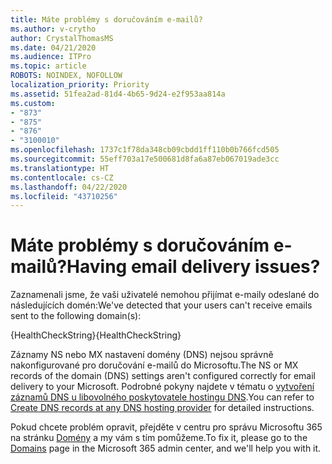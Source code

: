 ```yaml
---
title: Máte problémy s doručováním e-mailů?
ms.author: v-crytho
author: CrystalThomasMS
ms.date: 04/21/2020
ms.audience: ITPro
ms.topic: article
ROBOTS: NOINDEX, NOFOLLOW
localization_priority: Priority
ms.assetid: 51fea2ad-81d4-4b65-9d24-e2f953aa814a
ms.custom:
- "873"
- "875"
- "876"
- "3100010"
ms.openlocfilehash: 1737c1f78da348cb09cbdd1ff110b0b766fcd505
ms.sourcegitcommit: 55eff703a17e500681d8fa6a87eb067019ade3cc
ms.translationtype: HT
ms.contentlocale: cs-CZ
ms.lasthandoff: 04/22/2020
ms.locfileid: "43710256"
---
```

# <a name="having-email-delivery-issues"></a><span data-ttu-id="729d4-102">Máte problémy s doručováním e-mailů?</span><span class="sxs-lookup"><span data-stu-id="729d4-102">Having email delivery issues?</span></span>

<span data-ttu-id="729d4-103">Zaznamenali jsme, že vaši uživatelé nemohou přijímat e-maily odeslané do následujících domén:</span><span class="sxs-lookup"><span data-stu-id="729d4-103">We've detected that your users can't receive emails sent to the following domain(s):</span></span>
  
<span data-ttu-id="729d4-104">{HealthCheckString}</span><span class="sxs-lookup"><span data-stu-id="729d4-104">{HealthCheckString}</span></span>
  
<span data-ttu-id="729d4-105">Záznamy NS nebo MX nastavení domény (DNS) nejsou správně nakonfigurované pro doručování e-mailů do Microsoftu.</span><span class="sxs-lookup"><span data-stu-id="729d4-105">The NS or MX records of the domain (DNS) settings aren't configured correctly for email delivery to your Microsoft.</span></span> <span data-ttu-id="729d4-106">Podrobné pokyny najdete v tématu o [vytvoření záznamů DNS u libovolného poskytovatele hostingu DNS](https://docs.microsoft.com/office365/admin/get-help-with-domains/create-dns-records-at-any-dns-hosting-provider).</span><span class="sxs-lookup"><span data-stu-id="729d4-106">You can refer to [Create DNS records at any DNS hosting provider](https://docs.microsoft.com/office365/admin/get-help-with-domains/create-dns-records-at-any-dns-hosting-provider) for detailed instructions.</span></span>
  
<span data-ttu-id="729d4-107">Pokud chcete problém opravit, přejděte v centru pro správu Microsoftu 365 na stránku [Domény](https://admin.microsoft.com/adminportal/home#/Domains) a my vám s tím pomůžeme.</span><span class="sxs-lookup"><span data-stu-id="729d4-107">To fix it, please go to the [Domains](https://admin.microsoft.com/adminportal/home#/Domains) page in the Microsoft 365 admin center, and we'll help you with it.</span></span>
  
  
